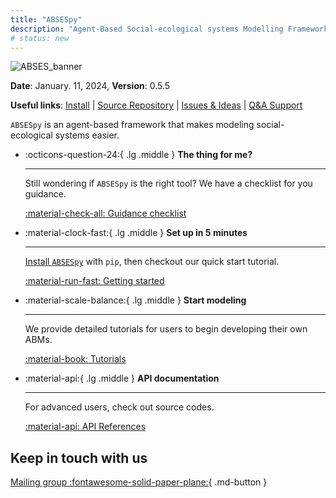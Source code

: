 ```yaml
---
title: "ABSESpy"
description: "Agent-Based Social-ecological systems Modelling Framework in Python"
# status: new
---
```

![ABSES_banner](https://songshgeo-picgo-1302043007.cos.ap-beijing.myqcloud.com/uPic/CleanShot%202023-10-19%20at%2019.08.12@2x.png)

<!-- Language: [English Readme](#) | [简体中文](README_ch) -->

**Date**: January. 11, 2024, **Version**: 0.5.5

**Useful links**: [Install](home/Installation.md) | [Source Repository](https://github.com/ABSESpy/ABSESpy) | [Issues & Ideas](https://github.com/ABSESpy/ABSESpy/issues) | [Q&A Support](https://github.com/ABSESpy/ABSESpy/discussions)

`ABSESpy` is an agent-based framework that makes modeling social-ecological systems easier.

<div class="grid cards" markdown>

-   :octicons-question-24:{ .lg .middle } __The thing for me?__

    ---

    Still wondering if `ABSESpy` is the right tool?
    We have a checklist for you guidance.

    [:material-check-all: Guidance checklist](home/guide_checklist.md)

-   :material-clock-fast:{ .lg .middle } __Set up in 5 minutes__

    ---

    [Install `ABSESpy`](home/Installation.md) with `pip`, then checkout our quick start tutorial.

    [:material-run-fast: Getting started](home/get_started.md)

-   :material-scale-balance:{ .lg .middle } __Start modeling__

    ---

    We provide detailed tutorials for users to begin developing their own ABMs.

    [:material-book: Tutorials](tutorial/tutorial.md)

-   :material-api:{ .lg .middle } __API documentation__

    ---

    For advanced users, check out source codes.

    [:material-api: API References](api/api.md)

</div>

## Keep in touch with us

[Mailing group :fontawesome-solid-paper-plane:](https://groups.google.com/g/absespy){ .md-button }

<!-- links -->
